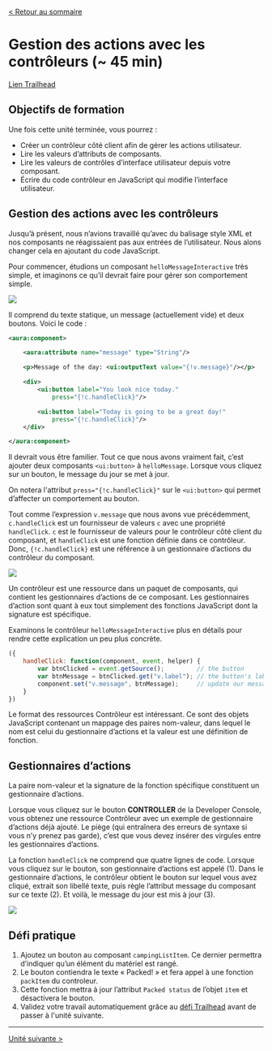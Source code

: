 [&lt; Retour au sommaire](../README.md)

# Gestion des actions avec les contrôleurs (~ 45 min)
[Lien Trailhead](https://trailhead.salesforce.com/fr/modules/lex_dev_lc_basics/units/lex_dev_lc_basics_controllers)

## Objectifs de formation
Une fois cette unité terminée, vous pourrez :
- Créer un contrôleur côté client afin de gérer les actions utilisateur.
- Lire les valeurs d’attributs de composants.
- Lire les valeurs de contrôles d’interface utilisateur depuis votre composant.
- Écrire du code contrôleur en JavaScript qui modifie l’interface utilisateur.


## Gestion des actions avec les contrôleurs
Jusqu’à présent, nous n’avions travaillé qu’avec du balisage style XML et nos composants ne réagissaient pas aux entrées de l’utilisateur. Nous alons changer cela en ajoutant du code JavaScript.

Pour commencer, étudions un composant `helloMessageInteractive` très simple, et imaginons ce qu’il devrait faire pour gérer son comportement simple.

<img src="https://res.cloudinary.com/hy4kyit2a/image/upload/doc/trailhead/fr-fra744edbd7edb9e682ed35c8da0d0b479.png"/>

Il comprend du texte statique, un message (actuellement vide) et deux boutons. Voici le code :

```xml
<aura:component>

    <aura:attribute name="message" type="String"/>

    <p>Message of the day: <ui:outputText value="{!v.message}"/></p>

    <div>
        <ui:button label="You look nice today."
            press="{!c.handleClick}"/>

        <ui:button label="Today is going to be a great day!"
            press="{!c.handleClick}"/>
    </div>

</aura:component>
```

Il devrait vous être familier. Tout ce que nous avons vraiment fait, c’est ajouter deux composants `<ui:button>` à `helloMessage`. Lorsque vous cliquez sur un bouton, le message du jour se met à jour.

On notera l'attribut `press="{!c.handleClick}"` sur le `<ui:button>` qui permet d’affecter un comportement au bouton.

Tout comme l’expression `v.message` que nous avons vue précédemment, `c.handleClick` est un fournisseur de valeurs `c` avec une propriété `handleClick`. `c` est le fournisseur de valeurs pour le contrôleur côté client du composant, et `handleClick` est une fonction définie dans ce contrôleur. Donc, `{!c.handleClick}` est une référence à un gestionnaire d’actions du contrôleur du composant.

<img src="https://res.cloudinary.com/hy4kyit2a/image/upload/doc/trailhead/fr-fr69189905913cd2425d050a29819f2a71.png"/>

Un contrôleur est une ressource dans un paquet de composants, qui contient les gestionnaires d’actions de ce composant. Les gestionnaires d’action sont quant à eux tout simplement des fonctions JavaScript dont la signature est spécifique.

Examinons le contrôleur `helloMessageInteractive` plus en détails pour rendre cette explication un peu plus concrète.

```js
({
    handleClick: function(component, event, helper) {
        var btnClicked = event.getSource();         // the button
        var btnMessage = btnClicked.get("v.label"); // the button's label
        component.set("v.message", btnMessage);     // update our message
    }
})
```

Le format des ressources Contrôleur est intéressant. Ce sont des objets JavaScript contenant un mappage des paires nom-valeur, dans lequel le nom est celui du gestionnaire d’actions et la valeur est une définition de fonction.


## Gestionnaires d’actions
La paire nom-valeur et la signature de la fonction spécifique constituent un gestionnaire d’actions.

Lorsque vous cliquez sur le bouton **CONTROLLER** de la Developer Console, vous obtenez une ressource Contrôleur avec un exemple de gestionnaire d’actions déjà ajouté. Le piège (qui entraînera des erreurs de syntaxe si vous n’y prenez pas garde), c’est que vous devez insérer des virgules entre les gestionnaires d’actions.

La fonction `handleClick` ne comprend que quatre lignes de code. Lorsque vous cliquez sur le bouton, son gestionnaire d’actions est appelé (1). Dans le gestionnaire d’actions, le contrôleur obtient le bouton sur lequel vous avez cliqué, extrait son libellé texte, puis règle l’attribut message du composant sur ce texte (2). Et voilà, le message du jour est mis à jour (3).

<img src="https://res.cloudinary.com/hy4kyit2a/image/upload/doc/trailhead/fr-fr4ada8c62cf7f3428670f64d5c548e2ed.png"/>


## Défi pratique
1. Ajoutez un bouton au composant `campingListItem`. Ce dernier permettra d’indiquer qu’un élément du matériel est rangé.
2. Le bouton contiendra le texte « Packed! » et fera appel à une fonction `packItem` du controleur.
3. Cette fonction mettra à jour l’attribut `Packed status` de l’objet `item` et désactivera le bouton.
4. Validez votre travail automatiquement grâce au [défi Trailhead](https://trailhead.salesforce.com/fr/modules/lex_dev_lc_basics/units/lex_dev_lc_basics_controllers#challenge) avant de passer à l'unité suivante.

---
[Unité suivante &gt;](06.md)
